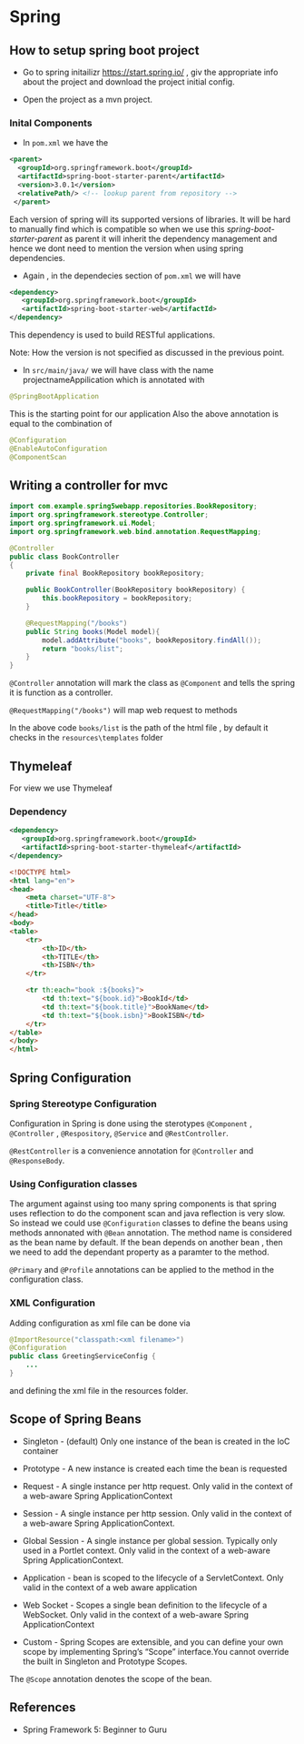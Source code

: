 # Spring

## How to setup spring boot project

* Go to spring initailizr <https://start.spring.io/> , giv the appropriate info about the project and download the project initial config.

* Open the project as a mvn project.

### Inital Components

* In ```pom.xml``` we have the

```xml
<parent>
  <groupId>org.springframework.boot</groupId>
  <artifactId>spring-boot-starter-parent</artifactId>
  <version>3.0.1</version>
  <relativePath/> <!-- lookup parent from repository -->
 </parent>
```

Each version of spring will its supported versions of libraries. It will be hard to manually find which is compatible so when we use this <em>spring-boot-starter-parent</em> as parent it will inherit the dependency management and hence we dont need to mention the version when using spring dependencies.

* Again , in the dependecies section of ```pom.xml``` we will have

```xml
<dependency>
   <groupId>org.springframework.boot</groupId>
   <artifactId>spring-boot-starter-web</artifactId>
</dependency>
```

This dependency is used to build RESTful applications.

Note: How the version is not specified as discussed in the previous point.

* In ```src/main/java/``` we will have class with the name projectnameAppilication which is annotated with 

```java
@SpringBootApplication
```

This is the starting point for our application
Also the above annotation is equal to the combination of 

```java
@Configuration
@EnableAutoConfiguration
@ComponentScan
```

## Writing a controller for mvc

```java
import com.example.spring5webapp.repositories.BookRepository;
import org.springframework.stereotype.Controller;
import org.springframework.ui.Model;
import org.springframework.web.bind.annotation.RequestMapping;

@Controller
public class BookController
{
    private final BookRepository bookRepository;

    public BookController(BookRepository bookRepository) {
        this.bookRepository = bookRepository;
    }

    @RequestMapping("/books")
    public String books(Model model){
        model.addAttribute("books", bookRepository.findAll());
        return "books/list";
    }
}
```

```@Controller``` annotation will mark the class as ```@Component``` and tells the spring it is function as a controller.

```@RequestMapping("/books")``` will map web request to methods

In the above code ```books/list``` is the path of the html file , by default it checks in the ```resources\templates``` folder

## Thymeleaf

For view we use Thymeleaf

### Dependency

```xml
<dependency>
   <groupId>org.springframework.boot</groupId>
   <artifactId>spring-boot-starter-thymeleaf</artifactId>
</dependency>
```

```html
<!DOCTYPE html>
<html lang="en">
<head>
    <meta charset="UTF-8">
    <title>Title</title>
</head>
<body>
<table>
    <tr>
        <th>ID</th>
        <th>TITLE</th>
        <th>ISBN</th>
    </tr>

    <tr th:each="book :${books}">
        <td th:text="${book.id}">BookId</td>
        <td th:text="${book.title}">BookName</td>
        <td th:text="${book.isbn}">BookISBN</td>
    </tr>
</table>
</body>
</html>
```

## Spring Configuration

### Spring Stereotype Configuration

Configuration in Spring is done using the sterotypes ```@Component``` , ```@Controller``` , ```@Respository```, ```@Service```  and ```@RestController```.

```@RestController``` is a convenience annotation for ```@Controller``` and  ```@ResponseBody```.

### Using Configuration classes

The argument against using too many spring components is that spring uses reflection to do the component scan and java reflection is very slow. So instead we could use ```@Configuration``` classes to define the  beans using methods annonated with ```@Bean``` annotation. The method name is considered as the bean name by default.
If the bean depends on another bean , then we need to add the dependant property as a paramter to the method. 

```@Primary``` and ```@Profile```
annotations can be applied to the method in the configuration class.

### XML Configuration

Adding configuration as xml file can be done via 

```java
@ImportResource("classpath:<xml filename>")
@Configuration
public class GreetingServiceConfig {
    ...    
}
```

and defining the xml file in the resources folder.


## Scope of Spring Beans

* Singleton - (default) Only one instance of the bean is created in the IoC container

* Prototype - A new instance is created each time the bean is requested

* Request - A single instance per http request. Only valid in the context of a web-aware Spring
ApplicationContext

* Session - A single instance per http session. Only valid in the context of a web-aware Spring
ApplicationContext.

* Global Session - A single instance per global session. Typically only used in a Portlet context.
Only valid in the context of a web-aware Spring ApplicationContext. 

* Application - bean is scoped to the lifecycle of a ServletContext. Only valid in the context of a web aware application

* Web Socket - Scopes a single bean definition to the lifecycle of a WebSocket. Only valid in the context of a web-aware Spring ApplicationContext

* Custom - Spring Scopes are extensible, and you can define your own scope by implementing Spring’s “Scope” interface.You cannot override the built in Singleton and Prototype Scopes.

The ```@Scope``` annotation denotes the scope of the bean.

## References

* Spring Framework 5: Beginner to Guru
